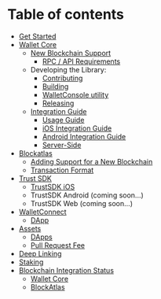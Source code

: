 # Table of contents

* [Get Started](README.md)
* [Wallet Core](wallet-core/wallet-core.md)
  * [New Blockchain Support](wallet-core/newblockchain.md)
    * [RPC / API Requirements](wallet-core/rpc-requirements.md)
  * Developing the Library:
    * [Contributing](wallet-core/contributing.md)
    * [Building](wallet-core/building.md)
    * [WalletConsole utility](wallet-core/walletconsole.md)
    * [Releasing](wallet-core/releasing.md)
  * [Integration Guide](wallet-core/integration-guide.md)
    * [Usage Guide](wallet-core/wallet-core-usage.md)
    * [iOS Integration Guide](wallet-core/ios-guide.md)
    * [Android Integration Guide](wallet-core/android-guide.md)
    * [Server-Side](wallet-core/server-side.md)
* [Blockatlas](blockatlas/blockatlas.md)
  * [Adding Support for a New Blockchain](blockatlas/newblockchain.md)
  * [Transaction Format](blockatlas/transaction-format.md)
* [Trust SDK](trust-sdk/trust-sdk.md)
  * [TrustSDK iOS](trust-sdk/trust-sdk-ios.md)
  * TrustSDK Android (coming soon...)
  * TrustSDK Web (coming soon...)
* [WalletConnect](wallet-connect/wallet-connect.md)
  * [DApp](wallet-connect/dapp.md)
* [Assets](assets/add_new_asset.md)
  * [DApps](assets/add-dapp.md)
  * [Pull Request Fee](assets/pr-fee.md)
* [Deep Linking](deeplinking/deeplinking.md)
* [Staking](platform/staking.md)
* [Blockchain Integration Status](integration-status/index.md)
  * [Wallet Core](integration-status/wallet-core.md)
  * [BlockAtlas](integration-status/blockatlas.md)
